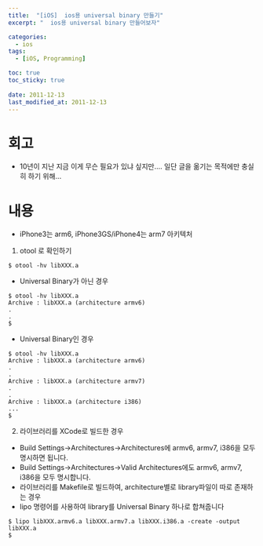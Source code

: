 ```yaml
---
title:  "[iOS]	ios용 universal binary 만들기"
excerpt: "	ios용 universal binary 만들어보자"

categories:
  - ios
tags:
  - [iOS, Programming]

toc: true
toc_sticky: true
 
date: 2011-12-13
last_modified_at: 2011-12-13
---
```

# 회고
* 10년이 지난 지금 이게 무슨 필요가 있냐 싶지만.... 일단 글을 옮기는  목적에만 충실히 하기 위해...

# 내용
* iPhone3는 arm6, iPhone3GS/iPhone4는 arm7 아키텍처

1. otool 로 확인하기
```
$ otool -hv libXXX.a
```
* Universal Binary가 아닌 경우

```
$ otool -hv libXXX.a
Archive : libXXX.a (architecture armv6)
.
.
$
```

* Universal Binary인 경우

```
$ otool -hv libXXX.a
Archive : libXXX.a (architecture armv6)
.
.
Archive : libXXX.a (architecture armv7)
.
.
Archive : libXXX.a (architecture i386)
...
$
```


2. 라이브러리를 XCode로 빌드한 경우
* Build Settings->Architectures->Architectures에 armv6, armv7, i386을 모두 명시하면 됩니다.
* Build Settings->Architectures->Valid Architectures에도 armv6, armv7, i386을 모두 명시합니다.
* 라이브러리를 Makefile로 빌드하여, architecture별로 library파일이 따로 존재하는 경우
* lipo 명령어를 사용하여 library를 Universal Binary 하나로 합쳐줍니다

```
$ lipo libXXX.armv6.a libXXX.armv7.a libXXX.i386.a -create -output libXXX.a
$
```


